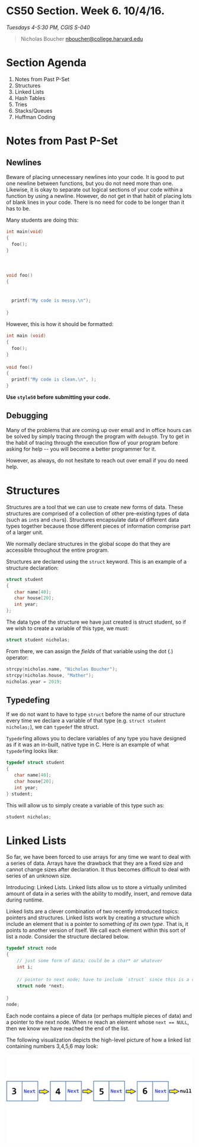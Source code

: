 # CS50 Section. Week 6. 10/4/16.
*Tuesdays 4-5:30 PM, CGIS S-040*  

> Nicholas Boucher
> nboucher@college.harvard.edu  

# Section Agenda

1. Notes from Past P-Set
2. Structures
3. Linked Lists
4. Hash Tables
5. Tries
6. Stacks/Queues
7. Huffman Coding

# Notes from Past P-Set

## Newlines

Beware of placing unnecessary newlines into your code. It is good to put one newline between functions, but you do not need more than one. Likewise, it is okay to separate out logical sections of your code within a function by using a newline. However, do not get in that habit of placing lots of blank lines in your code. There is no need for code to be longer than it has to be.

Many students are doing this:

```c
int main(void)
{
  foo();
}



void foo()
{


  printf("My code is messy.\n");

}
```

However, this is how it should be formatted:

```c
int main (void)
{
  foo();
}

void foo()
{
  printf("My code is clean.\n", );
}
```

**Use `style50` before submitting your code.**

## Debugging

Many of the problems that are coming up over email and in office hours can be solved by simply tracing through the program with `debug50`. Try to get in the habit of tracing through the execution flow of your program before asking for help -- you will become a better programmer for it.

However, as always, do not hesitate to reach out over email if you do need help.

# Structures

Structures are a tool that we can use to create new forms of data. These structures are comprised of a collection of other pre-existing types of data (such as `int`s and `char`s). Structures encapsulate data of different data types together because those different pieces of information comprise part of a larger unit.

We normally declare structures in the global scope do that they are accessible throughout the entire program.

Structures are declared using the `struct` keyword. This is an example of a structure declaration:

```c
struct student
{
   char name[40];
   char house[20];
   int year;
};
```

The data type of the structure we have just created is struct student, so if we wish to create a variable of this type, we must:

```c
struct student nicholas;
```

From there, we can assign the *fields* of that variable using the dot (.) operator:

```c
strcpy(nicholas.name, "Nicholas Boucher");
strcpy(nicholas.house, "Mather");
nicholas.year = 2019;
```
## Typedefing

If we do not want to have to type `struct` before the name of our structure every time we declare a variable of that type (e.g. `struct student nicholas;`), we can `typedef` the struct.

`Typedef`ing allows you to declare variables of any type you have designed as if it was an in-built, native type in C. Here is an example of what `typedef`ing looks like:

```c
typedef struct student
{
   char name[40];
   char house[20];
   int year;
} student;
```

This will allow us to simply create a variable of this type such as:

```c
student nicholas;
```

# Linked Lists

So far, we have been forced to use arrays for any time we want to deal with a series of data. Arrays have the drawback that they are a fixed size and cannot change sizes after declaration. It thus becomes difficult to deal with series of an unknown size.

Introducing: Linked Lists. Linked lists allow us to store a virtually unlimited amount of data in a series with the ability to modify, insert, and remove data during runtime.

Linked lists are a clever combination of two recently introduced topics: pointers and structures. Linked lists work by creating a structure which include an element that is a pointer to something *of its own type*. That is, it points to another version of itself. We call each element within this sort of list a *node*. Consider the structure declared below.

```c
typedef struct node
{
    // just some form of data; could be a char* or whatever
    int i;

    // pointer to next node; have to include `struct` since this is a recursive definition
    struct node *next;

}
node;
```

Each node contains a piece of data (or perhaps multiple pieces of data) and a pointer to the next node. When re reach an element whose `next == NULL`, then we know we have reached the end of the list.

The following visualization depicts the high-level picture of how a linked list containing numbers 3,4,5,6 may look:

![Linked List](img/LinkedList.jpg)
